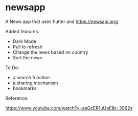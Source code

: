 # newsapp

A News app that uses flutter and https://newsapi.org/.

Added features:
- Dark Mode
- Pull to refresh
- Change the news based on country
- Sort the news

To Do:
- a search function
- a sharing mechanism
- bookmarks

Reference:

https://www.youtube.com/watch?v=aaGcER1uUoE&t=3992s
